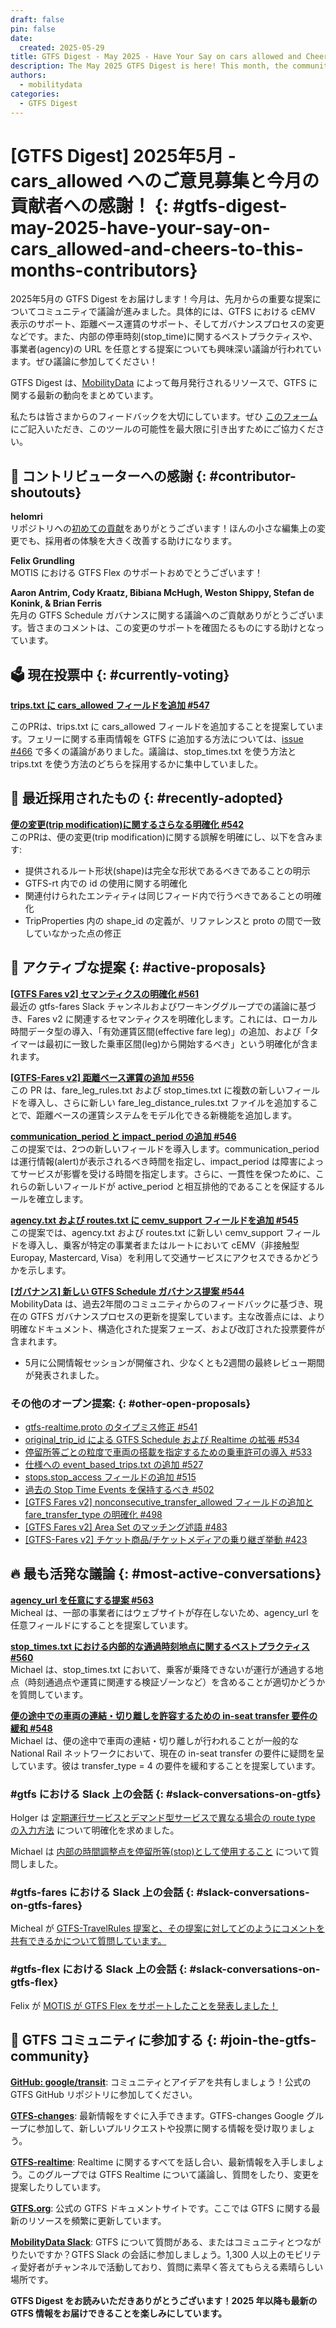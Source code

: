 ```yaml
---
draft: false
pin: false
date:
  created: 2025-05-29
title: GTFS Digest - May 2025 - Have Your Say on cars allowed and Cheers to This Month’s Contributors
description: The May 2025 GTFS Digest is here! This month, the community dove in on some key proposals from last month like the support for displaying cEMV in GTFS,  distance-based fare support, and the Governance process changes. Interesting conversations are being had about internal stop times best practices and making agency URLs optional, so join in on the discussion! 
authors: 
  - mobilitydata
categories:
  - GTFS Digest
---
```

# [GTFS Digest] 2025年5月 - cars_allowed へのご意見募集と今月の貢献者への感謝！ {: #gtfs-digest-may-2025-have-your-say-on-cars_allowed-and-cheers-to-this-months-contributors}

2025年5月の GTFS Digest をお届けします！今月は、先月からの重要な提案についてコミュニティで議論が進みました。具体的には、GTFS における cEMV 表示のサポート、距離ベース運賃のサポート、そしてガバナンスプロセスの変更などです。また、内部の停車時刻(stop_time)に関するベストプラクティスや、事業者(agency)の URL を任意とする提案についても興味深い議論が行われています。ぜひ議論に参加してください！ 

<!-- more -->

GTFS Digest は、[MobilityData](https://mobilitydata.org/) によって毎月発行されるリソースで、GTFS に関する最新の動向をまとめています。  

私たちは皆さまからのフィードバックを大切にしています。ぜひ [このフォーム](https://forms.gle/GGefktvemnJD5Q9g8) にご記入いただき、このツールの可能性を最大限に引き出すためにご協力ください。

## 🏅 コントリビューターへの感謝 {: #contributor-shoutouts}


**helomri**  
リポジトリへの[初めての貢献](https://github.com/google/transit/pull/562)をありがとうございます！ほんの小さな編集上の変更でも、採用者の体験を大きく改善する助けになります。 

**Felix Grundling**  
MOTIS における GTFS Flex のサポートおめでとうございます！ 

**Aaron Antrim, Cody Kraatz, Bibiana McHugh, Weston Shippy, Stefan de Konink, & Brian Ferris**  
先月の GTFS Schedule ガバナンスに関する議論へのご貢献ありがとうございます。皆さまのコメントは、この変更のサポートを確固たるものにする助けとなっています。

## 🗳️ 現在投票中 {: #currently-voting}


[**trips.txt に cars_allowed フィールドを追加 #547**](https://github.com/google/transit/pull/547)

このPRは、trips.txt に cars_allowed フィールドを追加することを提案しています。フェリーに関する車両情報を GTFS に追加する方法については、[issue #466](https://github.com/google/transit/issues/466) で多くの議論がありました。議論は、stop_times.txt を使う方法と trips.txt を使う方法のどちらを採用するかに集中していました。

## 🚀 最近採用されたもの {: #recently-adopted}


[**便の変更(trip modification)に関するさらなる明確化 #542**](https://github.com/google/transit/pull/542)  
このPRは、便の変更(trip modification)に関する誤解を明確にし、以下を含みます:

* 提供されるルート形状(shape)は完全な形状であるべきであることの明示  
* GTFS-rt 内での id の使用に関する明確化  
* 関連付けられたエンティティは同じフィード内で行うべきであることの明確化  
* TripProperties 内の shape_id の定義が、リファレンスと proto の間で一致していなかった点の修正  

## 📂 アクティブな提案 {: #active-proposals}


[**[GTFS Fares v2] セマンティクスの明確化 #561**](https://github.com/google/transit/pull/561)  
最近の gtfs-fares Slack チャンネルおよびワーキンググループでの議論に基づき、Fares v2 に関連するセマンティクスを明確化します。これには、ローカル時間データ型の導入、「有効運賃区間(effective fare leg)」の追加、および「タイマーは最初に一致した乗車区間(leg)から開始するべき」という明確化が含まれます。

[**[GTFS-Fares v2] 距離ベース運賃の追加 #556**](https://github.com/google/transit/pull/556)  
この PR は、fare_leg_rules.txt および stop_times.txt に複数の新しいフィールドを導入し、さらに新しい fare_leg_distance_rules.txt ファイルを追加することで、距離ベースの運賃システムをモデル化できる新機能を追加します。

[**communication_period と impact_period の追加 #546**](https://github.com/google/transit/pull/546)  
この提案では、2つの新しいフィールドを導入します。communication_period は運行情報(alert)が表示されるべき時間を指定し、impact_period は障害によってサービスが影響を受ける時間を指定します。さらに、一貫性を保つために、これらの新しいフィールドが active_period と相互排他的であることを保証するルールを確立します。

[**agency.txt および routes.txt に cemv_support フィールドを追加 #545**](https://github.com/google/transit/pull/545)  
この提案では、agency.txt および routes.txt に新しい cemv_support フィールドを導入し、乗客が特定の事業者またはルートにおいて cEMV（非接触型 Europay, Mastercard, Visa）を利用して交通サービスにアクセスできるかどうかを示します。 

[**[ガバナンス] 新しい GTFS Schedule ガバナンス提案 #544**](https://github.com/google/transit/pull/544)  
MobilityData は、過去2年間のコミュニティからのフィードバックに基づき、現在の GTFS ガバナンスプロセスの更新を提案しています。主な改善点には、より明確なドキュメント、構造化された提案フェーズ、および改訂された投票要件が含まれます。 

* 5月に公開情報セッションが開催され、少なくとも2週間の最終レビュー期間が発表されました。

### その他のオープン提案: {: #other-open-proposals}


* [gtfs-realtime.proto のタイプミス修正 #541](https://github.com/google/transit/pull/541)  
* [original_trip_id による GTFS Schedule および Realtime の拡張 #534](https://github.com/google/transit/pull/534)  
* [停留所等ごとの粒度で車両の搭載を指定するための乗車許可の導入 #533](https://github.com/google/transit/pull/533)  
* [仕様への event_based_trips.txt の追加 #527](https://github.com/google/transit/pull/527)  
* [stops.stop_access フィールドの追加 #515](https://github.com/google/transit/pull/515)  
* [過去の Stop Time Events を保持するべき #502](https://github.com/google/transit/pull/502)  
* [[GTFS Fares v2] nonconsecutive_transfer_allowed フィールドの追加と fare_transfer_type の明確化 #498](https://github.com/google/transit/pull/498)  
* [[GTFS Fares v2] Area Set のマッチング述語 #483](https://github.com/google/transit/pull/483)  
* [[GTFS-Fares v2] チケット商品/チケットメディアの乗り継ぎ挙動 #423](https://github.com/google/transit/pull/423)  

## 🔥 最も活発な議論 {: #most-active-conversations}


[**agency_url を任意にする提案 #563**](https://github.com/google/transit/issues/563)  
Micheal は、一部の事業者にはウェブサイトが存在しないため、agency_url を任意フィールドにすることを提案しています。

[**stop_times.txt における内部的な通過時刻地点に関するベストプラクティス #560**](https://github.com/google/transit/issues/560)  
Michael は、stop_times.txt において、乗客が乗降できないが運行が通過する地点（時刻通過点や運賃に関連する検証ゾーンなど）を含めることが適切かどうかを質問しています。

[**便の途中での車両の連結・切り離しを許容するための in-seat transfer 要件の緩和 #548**](https://github.com/google/transit/issues/548)  
Michael は、便の途中で車両の連結・切り離しが行われることが一般的な National Rail ネットワークにおいて、現在の in-seat transfer の要件に疑問を呈しています。彼は transfer_type = 4 の要件を緩和することを提案しています。

### #gtfs における Slack 上の会話 {: #slack-conversations-on-gtfs}


Holger は [定期運行サービスとデマンド型サービスで異なる場合の route type の入力方法](https://mobilitydata-io.slack.com/archives/C3FFFKX9C/p1746515197258249) について明確化を求めました。  

Michael は [内部の時間調整点を停留所等(stop)として使用すること](https://mobilitydata-io.slack.com/archives/C3FFFKX9C/p1746785778317589) について質問しました。

### #gtfs-fares における Slack 上の会話 {: #slack-conversations-on-gtfs-fares}


Micheal が [GTFS-TravelRules 提案と、その提案に対してどのようにコメントを共有できるかについて質問しています。](https://mobilitydata-io.slack.com/archives/C01KL7PR170/p1746788279648489)

### #gtfs-flex における Slack 上の会話 {: #slack-conversations-on-gtfs-flex}


Felix が [MOTIS が GTFS Flex をサポートしたことを発表しました！](https://mobilitydata-io.slack.com/archives/CSP7HDF37/p1747737841805289)

## 💬 GTFS コミュニティに参加する {: #join-the-gtfs-community}


[**GitHub: google/transit**](https://github.com/google/transit): コミュニティとアイデアを共有しましょう！公式の GTFS GitHub リポジトリに参加してください。

[**GTFS-changes**](https://groups.google.com/g/gtfs-changes): 最新情報をすぐに入手できます。GTFS-changes Google グループに参加して、新しいプルリクエストや投票に関する情報を受け取りましょう。 

[**GTFS-realtime**](https://groups.google.com/g/gtfs-realtime): Realtime に関するすべてを話し合い、最新情報を入手しましょう。このグループでは GTFS Realtime について議論し、質問をしたり、変更を提案したりしています。

[**GTFS.org**](https://gtfs.org/): 公式の GTFS ドキュメントサイトです。ここでは GTFS に関する最新のリソースを頻繁に更新しています。 

[**MobilityData Slack**](https://share.mobilitydata.org/slack): GTFS について質問がある、またはコミュニティとつながりたいですか？GTFS Slack の会話に参加しましょう。1,300 人以上のモビリティ愛好者がチャンネルで活動しており、質問に素早く答えてもらえる素晴らしい場所です。 

**GTFS Digest をお読みいただきありがとうございます！2025 年以降も最新の GTFS 情報をお届けできることを楽しみにしています。**
